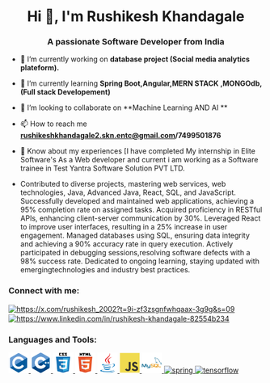 <h1 align="center">Hi 👋, I'm Rushikesh Khandagale</h1>
<h3 align="center">A passionate Software Developer from India</h3>

- 🔭 I’m currently working on **database project (Social media analytics plateform).**

- 🌱 I’m currently learning **Spring Boot,Angular,MERN STACK ,MONGOdb,(Full stack Developement)**

- 👯 I’m looking to collaborate on **Machine Learning AND AI **

- 📫 How to reach me **rushikeshkhandagale2.skn.entc@gmail.com/7499501876**

- 📄 Know about my experiences [I have completed My internship in Elite Software's As a Web developer and current i am working as a Software trainee in Test Yantra Software Solution PVT LTD.
- Contributed to diverse projects, mastering web services, web technologies, Java, Advanced Java, React, SQL, and JavaScript. Successfully developed and maintained web applications, achieving a 95% completion rate on assigned tasks. Acquired proficiency in RESTful APIs, enhancing client-server communication by 30%. Leveraged React to improve user interfaces, resulting in a 25% increase in user engagement. Managed databases using SQL, ensuring data integrity and achieving a 90% accuracy rate in query execution. Actively participated in debugging sessions,resolving software defects with a 98% success rate. Dedicated to ongoing learning, staying updated with emergingtechnologies and industry best practices.


<h3 align="left">Connect with me:</h3>
<p align="left">
<a href="https://twitter.com/https://x.com/rushikesh_2002?t=9i-zf3zsgnfwhqaax-3g9g&s=09" target="blank"><img align="center" src="https://raw.githubusercontent.com/rahuldkjain/github-profile-readme-generator/master/src/images/icons/Social/twitter.svg" alt="https://x.com/rushikesh_2002?t=9i-zf3zsgnfwhqaax-3g9g&s=09" height="30" width="40" /></a>
<a href="https://linkedin.com/in/https://www.linkedin.com/in/rushikesh-khandagale-82554b234" target="blank"><img align="center" src="https://raw.githubusercontent.com/rahuldkjain/github-profile-readme-generator/master/src/images/icons/Social/linked-in-alt.svg" alt="https://www.linkedin.com/in/rushikesh-khandagale-82554b234" height="30" width="40" /></a>
</p>

<h3 align="left">Languages and Tools:</h3>
<p align="left"> <a href="https://www.cprogramming.com/" target="_blank" rel="noreferrer"> <img src="https://raw.githubusercontent.com/devicons/devicon/master/icons/c/c-original.svg" alt="c" width="40" height="40"/> </a> <a href="https://www.w3schools.com/cpp/" target="_blank" rel="noreferrer"> <img src="https://raw.githubusercontent.com/devicons/devicon/master/icons/cplusplus/cplusplus-original.svg" alt="cplusplus" width="40" height="40"/> </a> <a href="https://www.w3schools.com/css/" target="_blank" rel="noreferrer"> <img src="https://raw.githubusercontent.com/devicons/devicon/master/icons/css3/css3-original-wordmark.svg" alt="css3" width="40" height="40"/> </a> <a href="https://www.w3.org/html/" target="_blank" rel="noreferrer"> <img src="https://raw.githubusercontent.com/devicons/devicon/master/icons/html5/html5-original-wordmark.svg" alt="html5" width="40" height="40"/> </a> <a href="https://www.java.com" target="_blank" rel="noreferrer"> <img src="https://raw.githubusercontent.com/devicons/devicon/master/icons/java/java-original.svg" alt="java" width="40" height="40"/> </a> <a href="https://developer.mozilla.org/en-US/docs/Web/JavaScript" target="_blank" rel="noreferrer"> <img src="https://raw.githubusercontent.com/devicons/devicon/master/icons/javascript/javascript-original.svg" alt="javascript" width="40" height="40"/> </a> <a href="https://www.mysql.com/" target="_blank" rel="noreferrer"> <img src="https://raw.githubusercontent.com/devicons/devicon/master/icons/mysql/mysql-original-wordmark.svg" alt="mysql" width="40" height="40"/> </a> <a href="https://spring.io/" target="_blank" rel="noreferrer"> <img src="https://www.vectorlogo.zone/logos/springio/springio-icon.svg" alt="spring" width="40" height="40"/> </a> <a href="https://www.tensorflow.org" target="_blank" rel="noreferrer"> <img src="https://www.vectorlogo.zone/logos/tensorflow/tensorflow-icon.svg" alt="tensorflow" width="40" height="40"/> </a> </p>
